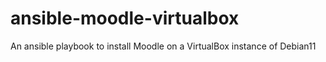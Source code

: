 # ansible-moodle-virtualbox
An ansible playbook to install Moodle on a VirtualBox instance of Debian11
